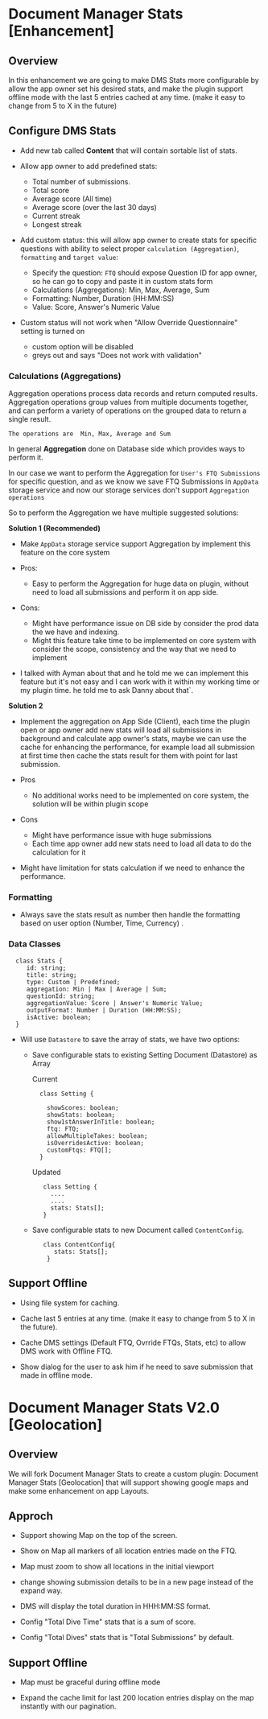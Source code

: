 #  Document Manager Stats [Enhancement]

## Overview
In this enhancement we are going to make DMS Stats more configurable by allow the app owner set his desired stats, and make the plugin support offline mode with the last 5 entries cached at any time. (make it easy to change from 5 to X in the future)


## Configure DMS Stats

- Add new tab called **Content** that will contain sortable list of stats.

- Allow app owner to add predefined stats: 
  
   * Total number of submissions.
   * Total score
   * Average score (All time)
   * Average score (over the last 30 days)
   * Current streak
   * Longest streak

-  Add custom status: this will allow app owner to create stats for specific questions with ability to select proper `calculation (Aggregation)`,
 `formatting` and `target value`:

   * Specify the question: `FTQ` should expose Question ID for app owner, so he can go to copy and paste it in custom stats form 
   * Calculations (Aggregations): Min, Max, Average, Sum
   * Formatting: Number, Duration (HH:MM:SS)
   * Value: Score, Answer's Numeric Value

- Custom status will not work when "Allow Override Questionnaire" setting is turned on
   - custom option will be disabled
   - greys out and says "Does not work with validation"


### Calculations (Aggregations)

Aggregation operations process data records and return computed results. Aggregation operations group values from multiple documents together, and can perform a variety of operations on the grouped data to return a single result.

`The operations are  Min, Max, Average and Sum`
 
In general **Aggregation** done on Database side which provides ways to perform it.

In our case we want to perform the Aggregation for `User's FTQ Submissions` for specific question, and as we know we save FTQ Submissions in `AppData` storage service and now our storage services don't support  `Aggregation operations`

So to perform the Aggregation we have multiple suggested solutions:

**Solution 1 (Recommended)**

 - Make `AppData` storage service support Aggregation by implement this feature on the core system
 
 - Pros:
   * Easy to perform the Aggregation for huge data on plugin, without need to load all submissions and perform it on app side. 
 
 - Cons: 
   * Might have performance issue on DB side by consider the prod data the we have and indexing. 
   * Might this feature take time to be implemented  on core system with consider the scope, consistency and the way that we need to implement
   
 - I talked with Ayman about that and he told me we can implement this feature but it's not easy and I can work with it within  my working time or my 
 plugin time. he told me to ask Danny about that`.


**Solution 2**
   
  - Implement the aggregation on App Side (Client), each time the plugin open or app owner add new stats will load all submissions in background and 
   calculate app owner's stats, maybe we can use the cache for enhancing the performance, for example load all submission at first time then cache the 
   stats result for them with point for last submission. 

  - Pros
    * No additional works need to be implemented on core system, the solution will be within plugin scope

  - Cons
    * Might have performance issue with huge submissions
    * Each time app owner add new stats need to load all data to do the calculation for it

  - Might have limitation for stats calculation if we need to enhance  the performance.


### Formatting

  - Always save the stats result as number then handle the formatting  based on user option (Number, Time, Currency) .


### Data Classes

```
  class Stats {
     id: string;
     title: string;
     type: Custom | Predefined;
     aggregation: Min | Max | Average | Sum;
     questionId: string;
     aggregationValue: Score | Answer's Numeric Value;
     outputFormat: Number | Duration (HH:MM:SS);
     isActive: boolean;
  } 

```

 - Will use `Datastore` to save the array of stats, we have two options:

   * Save configurable stats to existing Setting Document (Datastore) as Array 
     
      Current 
      ```
        class Setting {

          showScores: boolean;
          showStats: boolean;
          show1stAnswerInTitle: boolean;
          ftq: FTQ;
          allowMultipleTakes: boolean;
          isOverridesActive: boolean;
          customFtqs: FTQ[];
        }
      ```
      Updated
      ```
         class Setting {
           ....
           ....
           stats: Stats[];
         }
      ```

   * Save configurable stats to new Document called `ContentConfig`.    
      ```
         class ContentConfig{
            stats: Stats[];
          }
      ```



## Support Offline

- Using file system for caching.

- Cache last 5 entries  at any time. (make it easy to change from 5 to X in the future).

- Cache DMS settings (Default FTQ, Ovrride FTQs, Stats, etc) to allow DMS work with Offline FTQ.

- Show dialog for the user to ask him if he need to save submission that made in offline mode.



#  Document Manager Stats V2.0 [Geolocation]

## Overview 

We will fork Document Manager Stats to create a custom plugin: Document Manager Stats [Geolocation] that will support showing google maps and make some enhancement on app Layouts.


## Approch

- Support showing Map on the top of the screen.

- Show on Map all markers of all location entries made on the FTQ.

- Map must zoom to show all locations in the initial viewport
 
- change showing submission details to be in a  new page instead of the expand way.

- DMS will display the total duration in HHH:MM:SS format.

- Config "Total Dive Time" stats that is a sum of score.

- Config "Total Dives" stats that is "Total Submissions" by default.


## Support Offline

- Map must be graceful during offline mode

- Expand the cache limit for last 200 location entries display on the map instantly with our pagination.



